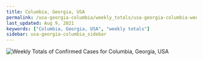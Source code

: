 ```yaml
---
title: Columbia, Georgia, USA
permalink: /usa-georgia-columbia/weekly_totals/usa-georgia-columbia-weekly_totals.html
last_updated: Aug 9, 2021
keywords: ["Columbia, Georgia, USA", "weekly totals"]
sidebar: usa-georgia-columbia_sidebar
---
```


![Weekly Totals of Confirmed Cases for Columbia, Georgia, USA](/covid_tracker/images/graphs/usa-georgia-columbia-weekly_totals_graph.png)
